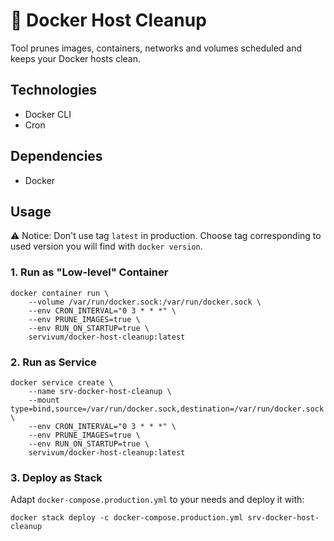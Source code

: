 # 🧹 Docker Host Cleanup

Tool prunes images, containers, networks and volumes scheduled and keeps your Docker hosts clean.

## Technologies

- Docker CLI
- Cron

## Dependencies

- Docker

## Usage

⚠️ Notice: Don't use tag `latest` in production. Choose tag corresponding to used version you will find with `docker version`.

### 1. Run as "Low-level" Container

```
docker container run \
    --volume /var/run/docker.sock:/var/run/docker.sock \
    --env CRON_INTERVAL="0 3 * * *" \
    --env PRUNE_IMAGES=true \
    --env RUN_ON_STARTUP=true \
    servivum/docker-host-cleanup:latest
```

### 2. Run as Service

```
docker service create \
    --name srv-docker-host-cleanup \
    --mount type=bind,source=/var/run/docker.sock,destination=/var/run/docker.sock \
    --env CRON_INTERVAL="0 3 * * *" \
    --env PRUNE_IMAGES=true \
    --env RUN_ON_STARTUP=true \
    servivum/docker-host-cleanup:latest
```

### 3. Deploy as Stack

Adapt `docker-compose.production.yml` to your needs and deploy it with:

```
docker stack deploy -c docker-compose.production.yml srv-docker-host-cleanup
```